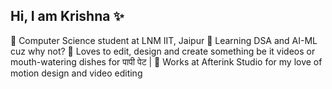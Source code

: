 ## Hi, I am Krishna ✨

🧠 Computer Science student at LNM IIT, Jaipur
👀 Learning DSA and AI-ML cuz why not?
💖 Loves to edit, design and create something be it videos or mouth-watering dishes for पापी पेट |
🎥 Works at Afterink Studio for my love of motion design and video editing
